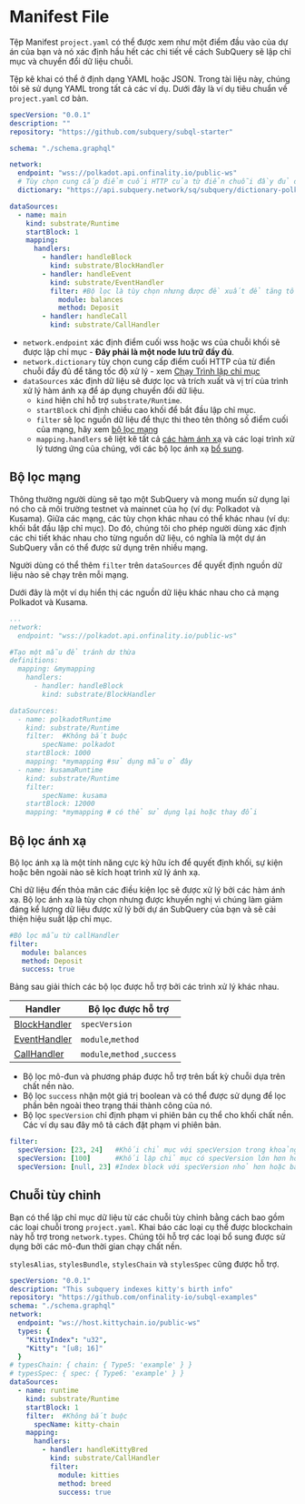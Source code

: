 # Manifest File

Tệp Manifest `project.yaml` có thể được xem như một điểm đầu vào của dự án của bạn và nó xác định hầu hết các chi tiết về cách SubQuery sẽ lập chỉ mục và chuyển đổi dữ liệu chuỗi.

Tệp kê khai có thể ở định dạng YAML hoặc JSON. Trong tài liệu này, chúng tôi sẽ sử dụng YAML trong tất cả các ví dụ. Dưới đây là ví dụ tiêu chuẩn về `project.yaml` cơ bản.

``` yml
specVersion: "0.0.1"
description: ""
repository: "https://github.com/subquery/subql-starter"

schema: "./schema.graphql"

network:
  endpoint: "wss://polkadot.api.onfinality.io/public-ws"
  # Tùy chọn cung cấp điểm cuối HTTP của từ điển chuỗi đầy đủ để tăng tốc độ xử lý 
  dictionary: "https://api.subquery.network/sq/subquery/dictionary-polkadot"

dataSources:
  - name: main
    kind: substrate/Runtime
    startBlock: 1
    mapping:
      handlers:
        - handler: handleBlock
          kind: substrate/BlockHandler
        - handler: handleEvent
          kind: substrate/EventHandler
          filter: #Bộ lọc là tùy chọn nhưng được đề xuất để tăng tốc độ xử lý sự kiện 
            module: balances
            method: Deposit
        - handler: handleCall
          kind: substrate/CallHandler
```

- `network.endpoint` xác định điểm cuối wss hoặc ws của chuỗi khối sẽ được lập chỉ mục - **Đây phải là một node lưu trữ đầy đủ**.
- `network.dictionary` tùy chọn cung cấp điểm cuối HTTP của từ điển chuỗi đầy đủ để tăng tốc độ xử lý - xem [Chạy Trình lập chỉ mục](../run/run.md#using-a-dictionary)
- `dataSources` xác định dữ liệu sẽ được lọc và trích xuất và vị trí của trình xử lý hàm ánh xạ để áp dụng chuyển đổi dữ liệu.
  - `kind` hiện chỉ hỗ trợ `substrate/Runtime`.
  - `startBlock` chỉ định chiều cao khối để bắt đầu lập chỉ mục.
  - `filter` sẽ lọc nguồn dữ liệu để thực thi theo tên thông số điểm cuối của mạng, hãy xem [bộ lọc mạng](#network-filters)
  - `mapping.handlers` sẽ liệt kê tất cả [các hàm ánh xạ](./mapping.md) và các loại trình xử lý tương ứng của chúng, với các bộ lọc ánh xạ [ bổ sung](#mapping-filters).

## Bộ lọc mạng

Thông thường người dùng sẽ tạo một SubQuery và mong muốn sử dụng lại nó cho cả môi trường testnet và mainnet của họ (ví dụ: Polkadot và Kusama). Giữa các mạng, các tùy chọn khác nhau có thể khác nhau (ví dụ: khối bắt đầu lập chỉ mục). Do đó, chúng tôi cho phép người dùng xác định các chi tiết khác nhau cho từng nguồn dữ liệu, có nghĩa là một dự án SubQuery vẫn có thể được sử dụng trên nhiều mạng.

Người dùng có thể thêm `filter` trên `dataSources` để quyết định nguồn dữ liệu nào sẽ chạy trên mỗi mạng.

Dưới đây là một ví dụ hiển thị các nguồn dữ liệu khác nhau cho cả mạng Polkadot và Kusama.

```yaml
...
network:
  endpoint: "wss://polkadot.api.onfinality.io/public-ws"

#Tạo một mẫu để tránh dư thừa 
definitions:
  mapping: &mymapping
    handlers:
      - handler: handleBlock
        kind: substrate/BlockHandler

dataSources:
  - name: polkadotRuntime
    kind: substrate/Runtime
    filter:  #Không bắt buộc 
        specName: polkadot
    startBlock: 1000
    mapping: *mymapping #sử dụng mẫu ở đây 
  - name: kusamaRuntime
    kind: substrate/Runtime
    filter: 
        specName: kusama
    startBlock: 12000 
    mapping: *mymapping # có thể sử dụng lại hoặc thay đổi
```

## Bộ lọc ánh xạ

Bộ lọc ánh xạ là một tính năng cực kỳ hữu ích để quyết định khối, sự kiện hoặc bên ngoài nào sẽ kích hoạt trình xử lý ánh xạ.

Chỉ dữ liệu đến thỏa mãn các điều kiện lọc sẽ được xử lý bởi các hàm ánh xạ. Bộ lọc ánh xạ là tùy chọn nhưng được khuyến nghị vì chúng làm giảm đáng kể lượng dữ liệu được xử lý bởi dự án SubQuery của bạn và sẽ cải thiện hiệu suất lập chỉ mục.

```yaml
#Bộ lọc mẫu từ callHandler 
filter: 
   module: balances
   method: Deposit
   success: true
```

Bảng sau giải thích các bộ lọc được hỗ trợ bởi các trình xử lý khác nhau.

| Handler                                    | Bộ lọc được hỗ trợ           |
| ------------------------------------------ | ---------------------------- |
| [BlockHandler](./mapping.md#block-handler) | `specVersion`                |
| [EventHandler](./mapping.md#event-handler) | `module`,`method`            |
| [CallHandler](./mapping.md#call-handler)   | `module`,`method` ,`success` |


-  Bộ lọc mô-đun và phương pháp được hỗ trợ trên bất kỳ chuỗi dựa trên chất nền nào.
- Bộ lọc `success` nhận một giá trị boolean và có thể được sử dụng để lọc phần bên ngoài theo trạng thái thành công của nó.
- Bộ lọc `specVersion` chỉ định phạm vi phiên bản cụ thể cho khối chất nền. Các ví dụ sau đây mô tả cách đặt phạm vi phiên bản.

```yaml
filter:
  specVersion: [23, 24]   #Khối chỉ mục với specVersion trong khoảng từ 23 đến 24 (bao gồm).
  specVersion: [100]      #Khối lập chỉ mục có specVersion lớn hơn hoặc bằng 100.
  specVersion: [null, 23] #Index block với specVersion nhỏ hơn hoặc bằng 23.
```

## Chuỗi tùy chỉnh

Bạn có thể lập chỉ mục dữ liệu từ các chuỗi tùy chỉnh bằng cách bao gồm các loại chuỗi trong `project.yaml`. Khai báo các loại cụ thể được blockchain này hỗ trợ trong `network.types`. Chúng tôi hỗ trợ các loại bổ sung được sử dụng bởi các mô-đun thời gian chạy chất nền.

`stylesAlias`, `stylesBundle`, `stylesChain` và `stylesSpec` cũng được hỗ trợ.

``` yml
specVersion: "0.0.1"
description: "This subquery indexes kitty's birth info"
repository: "https://github.com/onfinality-io/subql-examples"
schema: "./schema.graphql"
network:
  endpoint: "ws://host.kittychain.io/public-ws"
  types: {
    "KittyIndex": "u32",
    "Kitty": "[u8; 16]"
  }
# typesChain: { chain: { Type5: 'example' } }
# typesSpec: { spec: { Type6: 'example' } }
dataSources:
  - name: runtime
    kind: substrate/Runtime
    startBlock: 1
    filter:  #Không bắt buộc 
      specName: kitty-chain 
    mapping:
      handlers:
        - handler: handleKittyBred
          kind: substrate/CallHandler
          filter:
            module: kitties
            method: breed
            success: true
```
